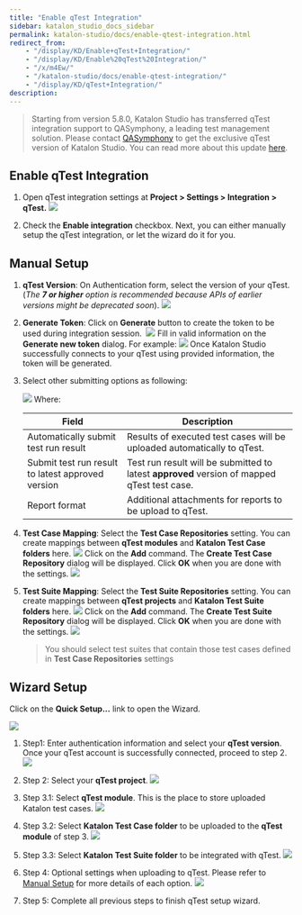 ```yaml
---
title: "Enable qTest Integration"
sidebar: katalon_studio_docs_sidebar
permalink: katalon-studio/docs/enable-qtest-integration.html
redirect_from:
    - "/display/KD/Enable+qTest+Integration/"
    - "/display/KD/Enable%20qTest%20Integration/"
    - "/x/m4Ew/"
    - "/katalon-studio/docs/enable-qtest-integration/"
    - "/display/KD/qTest+Integration/"
description:
---
```


> Starting from version 5.8.0, Katalon Studio has transferred qTest integration support to QASymphony, a leading test management solution. Please contact [QASymphony](mailto:sales@qasymphony.com) to get the exclusive qTest version of Katalon Studio. You can read more about this update [here](https://www.qasymphony.com/software-testing-tools/integrations/katalon-qtest-integration/).

Enable qTest Integration
------------------------

1.  Open qTest integration settings at **Project > Settings > Integration > qTest.**
    ![](../../images/katalon-studio/docs/enable-qtest-integration/image2017-8-1-173A03A21.png)


2.  Check the **Enable integration** checkbox. Next, you can either manually setup the qTest integration, or let the wizard do it for you.


Manual Setup
------------

1.  **qTest Version**: On Authentication form, select the version of your qTest. (_The **7 or higher** option is recommended because APIs of earlier versions might be deprecated soon_).
    ![](../../images/katalon-studio/docs/enable-qtest-integration/image2016-11-15-143A493A1.png)


2.  **Generate Token**: Click on **Generate** button to create the token to be used during integration session. 
    ![](../../images/katalon-studio/docs/enable-qtest-integration/image2016-11-15-143A503A18.png)
    Fill in valid information on the **Generate new token** dialog. For example:
    ![](../../images/katalon-studio/docs/enable-qtest-integration/image2016-11-15-143A483A8.png)
    Once Katalon Studio successfully connects to your qTest using provided information, the token will be generated.


3.  Select other submitting options as following:

    ![](../../images/katalon-studio/docs/enable-qtest-integration/image2017-8-1-173A33A41.png)
    Where:

    | Field | Description |
    | --- | --- |
    | Automatically submit test run result | Results of executed test cases will be uploaded automatically to qTest. |
    | Submit test run result to latest approved version | Test run result will be submitted to latest **approved** version of mapped qTest test case. |
    | Report format | Additional attachments for reports to be upload to qTest. |



4.  **Test Case Mapping**: Select the **Test Case Repositories** setting. You can create mappings between **qTest modules** and **Katalon Test Case folders** here.
    ![](../../images/katalon-studio/docs/enable-qtest-integration/image2017-6-29-163A473A10.png)
    Click on the **Add** command. The **Create Test Case Repository** dialog will be displayed. Click **OK** when you are done with the settings.
    ![](../../images/katalon-studio/docs/enable-qtest-integration/image2016-11-15-153A253A8.png)


5.  **Test Suite Mapping**: Select the **Test Suite Repositories** setting. You can create mappings between **qTest projects** and **Katalon Test Suite folders** here.
    ![](../../images/katalon-studio/docs/enable-qtest-integration/image2017-6-29-163A483A33.png)
    Click on the **Add** command. The **Create Test Suite Repository** dialog will be displayed. Click **OK** when you are done with the settings.
    ![](../../images/katalon-studio/docs/enable-qtest-integration/image2016-11-15-153A373A55.png)


    > You should select test suites that contain those test cases defined in **Test Case Repositories** settings


Wizard Setup
------------

Click on the **Quick Setup...** link to open the Wizard.

![](../../images/katalon-studio/docs/enable-qtest-integration/image2017-6-29-163A493A31.png)

1.  Step1: Enter authentication information and select your **qTest version**. Once your qTest account is successfully connected, proceed to step 2.
    ![](../../images/katalon-studio/docs/enable-qtest-integration/image2017-8-1-183A263A14.png)


2.  Step 2: Select your **qTest project**.
    ![](../../images/katalon-studio/docs/enable-qtest-integration/image2017-8-1-183A263A32.png)


3.  Step 3.1: Select **qTest module**. This is the place to store uploaded Katalon test cases.
    ![](../../images/katalon-studio/docs/enable-qtest-integration/image2017-8-4-103A13A24.png)


4.  Step 3.2: Select **Katalon Test Case folder** to be uploaded to the **qTest module** of step 3.
    ![](../../images/katalon-studio/docs/enable-qtest-integration/image2017-8-4-103A23A46.png)


5.  Step 3.3: Select **Katalon Test Suite folder** to be integrated with qTest.
    ![](../../images/katalon-studio/docs/enable-qtest-integration/image2017-8-4-103A23A19.png)


6.  Step 4: Optional settings when uploading to qTest. Please refer to [Manual Setup](#EnableqTestIntegration-ManualSetup) for more details of each option.
    ![](../../images/katalon-studio/docs/enable-qtest-integration/image2017-8-1-183A283A21.png)


7.  Step 5: Complete all previous steps to finish qTest setup wizard.